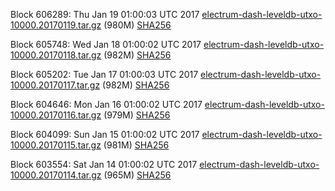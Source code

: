 Block 606289: Thu Jan 19 01:00:03 UTC 2017 [electrum-dash-leveldb-utxo-10000.20170119.tar.gz](https://transfer.sh/Wr3Pv/electrum-dash-leveldb-utxo-10000.20170119.tar.gz) (980M) [SHA256](https://transfer.sh/13gRan/electrum-dash-leveldb-utxo-10000.20170119.tar.gz.sha256)

Block 605748: Wed Jan 18 01:00:02 UTC 2017 [electrum-dash-leveldb-utxo-10000.20170118.tar.gz](https://transfer.sh/GIGVJ/electrum-dash-leveldb-utxo-10000.20170118.tar.gz) (982M) [SHA256](https://transfer.sh/luVf6/electrum-dash-leveldb-utxo-10000.20170118.tar.gz.sha256)

Block 605202: Tue Jan 17 01:00:03 UTC 2017 [electrum-dash-leveldb-utxo-10000.20170117.tar.gz](https://transfer.sh/7mak5/electrum-dash-leveldb-utxo-10000.20170117.tar.gz) (982M) [SHA256](https://transfer.sh/pAjMl/electrum-dash-leveldb-utxo-10000.20170117.tar.gz.sha256)

Block 604646: Mon Jan 16 01:00:02 UTC 2017 [electrum-dash-leveldb-utxo-10000.20170116.tar.gz](https://transfer.sh/SRSqA/electrum-dash-leveldb-utxo-10000.20170116.tar.gz) (979M) [SHA256](https://transfer.sh/aqfct/electrum-dash-leveldb-utxo-10000.20170116.tar.gz.sha256)

Block 604099: Sun Jan 15 01:00:02 UTC 2017 [electrum-dash-leveldb-utxo-10000.20170115.tar.gz](https://transfer.sh/Hu8L4/electrum-dash-leveldb-utxo-10000.20170115.tar.gz) (981M) [SHA256](https://transfer.sh/11nCCs/electrum-dash-leveldb-utxo-10000.20170115.tar.gz.sha256)

Block 603554: Sat Jan 14 01:00:02 UTC 2017 [electrum-dash-leveldb-utxo-10000.20170114.tar.gz](https://transfer.sh/in7cD/electrum-dash-leveldb-utxo-10000.20170114.tar.gz) (965M) [SHA256](https://transfer.sh/twlFt/electrum-dash-leveldb-utxo-10000.20170114.tar.gz.sha256)
